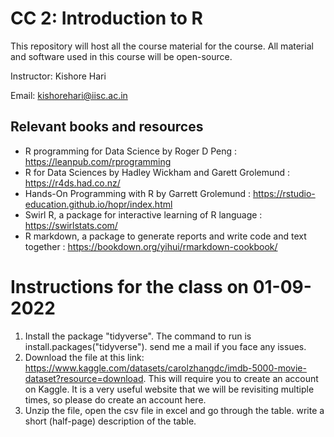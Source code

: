 # CC 2: Introduction to R

This repository will host all the course material for the course. All material and software used in this course will be open-source. 

Instructor: Kishore Hari

Email: kishorehari@iisc.ac.in

## Relevant books and resources

- R programming for Data Science by Roger D Peng : https://leanpub.com/rprogramming
- R for Data Sciences by Hadley Wickham and Garett Grolemund : https://r4ds.had.co.nz/
- Hands-On Programming with R by Garrett Grolemund : https://rstudio-education.github.io/hopr/index.html
- Swirl R, a package for interactive learning of R language : https://swirlstats.com/
- R markdown, a package to generate reports and write code and text together : https://bookdown.org/yihui/rmarkdown-cookbook/

# Instructions for the class on 01-09-2022

1. Install the package "tidyverse". The command to run is install.packages("tidyverse"). send me a mail if you face any issues.
2. Download the file at this link: <https://www.kaggle.com/datasets/carolzhangdc/imdb-5000-movie-dataset?resource=download>. This will require you to create an account on Kaggle. It is a very useful website that we will be revisiting multiple times, so please do create an account here. 
3. Unzip the file, open the csv file in excel and go through the table. write a short (half-page) description of the table. 


